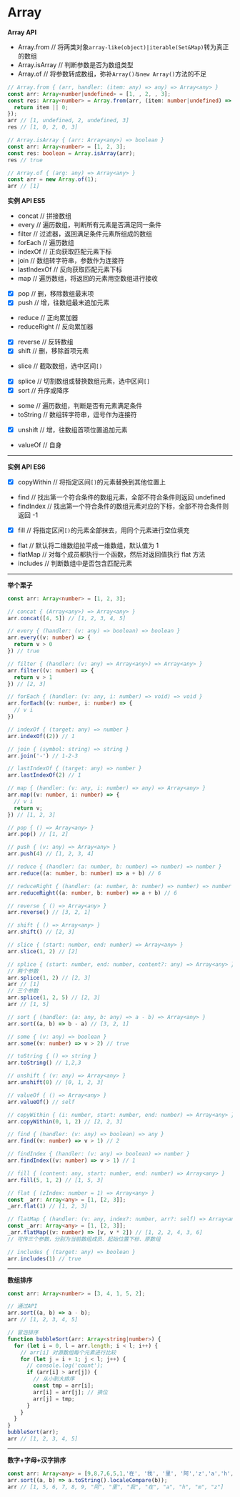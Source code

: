 # Array

**Array API**

- Array.from // 将两类对象`array-like(object)|iterable(Set&Map)`转为真正的数组
- Array.isArray // 判断参数是否为数组类型
- Array.of // 将参数转成数组，弥补`Array()与new Array()`方法的不足

```ts
// Array.from { (arr, handler: (item: any) => any) => Array<any> }
const arr: Array<number|undefined> = [1, , 2, , 3];
const res: Array<number> = Array.from(arr, (item: number|undefined) => {
  return item || 0;
});
arr // [1, undefined, 2, undefined, 3]
res // [1, 0, 2, 0, 3]

// Array.isArray { (arr: Array<any>) => boolean }
const arr: Array<number> = [1, 2, 3];
const res: boolean = Array.isArray(arr);
res // true

// Array.of { (arg: any) => Array<any> }
const arr = new Array.of(1);
arr // [1]
```

**实例 API ES5**

- concat // 拼接数组
- every // 遍历数组，判断所有元素是否满足同一条件
- filter // 过滤器，返回满足条件元素所组成的数组
- forEach // 遍历数组
- indexOf // 正向获取匹配元素下标
- join // 数组转字符串，参数作为连接符
- lastIndexOf // 反向获取匹配元素下标
- map // 遍历数组，将返回的元素用空数组进行接收
- [x] pop // 删，移除数组最末项
- [x] push // 增，往数组最末追加元素
- reduce // 正向累加器
- reduceRight // 反向累加器
- [x] reverse // 反转数组
- [x] shift // 删，移除首项元素
- slice // 截取数组，选中区间`[)`
- [x] splice // 切割数组或替换数组元素，选中区间`[]`
- [x] sort // 升序或降序
- some // 遍历数组，判断是否有元素满足条件
- toString // 数组转字符串，逗号作为连接符
- [x] unshift // 增，往数组首项位置追加元素
- valueOf // 自身

---

**实例 API ES6**

- [x] copyWithin // 将指定区间`[)`的元素替换到其他位置上
- find // 找出第一个符合条件的数组元素，全部不符合条件则返回 undefined
- findIndex // 找出第一个符合条件的数组元素对应的下标，全部不符合条件则返回 -1
- [x] fill // 将指定区间`[)`的元素全部抹去，用同个元素进行空位填充
- flat // 默认将二维数组拉平成一维数组，默认值为 1
- flatMap // 对每个成员都执行一个函数，然后对返回值执行 flat 方法
- includes // 判断数组中是否包含匹配元素

---

**举个栗子**

```ts
const arr: Array<number> = [1, 2, 3];

// concat { (Array<any>) => Array<any> }
arr.concat([4, 5]) // [1, 2, 3, 4, 5]

// every { (handler: (v: any) => boolean) => boolean }
arr.every((v: number) => {
  return v > 0
}) // true

// filter { (handler: (v: any) => Array<any>) => Array<any> }
arr.filter((v: number) => {
  return v > 1
}) // [2, 3]

// forEach { (handler: (v: any, i: number) => void) => void }
arr.forEach((v: number, i: number) => {
  // v i
})

// indexOf { (target: any) => number }
arr.indexOf((2)) // 1

// join { (symbol: string) => string }
arr.join('-') // 1-2-3

// lastIndexOf { (target: any) => number }
arr.lastIndexOf(2) // 1

// map { (handler: (v: any, i: number) => any) => Array<any> }
arr.map((v: number, i: number) => {
  // v i
  return v;
}) // [1, 2, 3]

// pop { () => Array<any> }
arr.pop() // [1, 2]

// push { (v: any) => Array<any> }
arr.push(4) // [1, 2, 3, 4]

// reduce { (handler: (a: number, b: number) => number) => number }
arr.reduce((a: number, b: number) => a + b) // 6

// reduceRight { (handler: (a: number, b: number) => number) => number }
arr.reduceRight((a: number, b: number) => a + b) // 6

// reverse { () => Array<any> }
arr.reverse() // [3, 2, 1]

// shift { () => Array<any> }
arr.shift() // [2, 3]

// slice { (start: number, end: number) => Array<any> }
arr.slice(1, 2) // [2]

// splice { (start: number, end: number, content?: any) => Array<any> }
// 两个参数
arr.splice(1, 2) // [2, 3]
arr // [1]
// 三个参数
arr.splice(1, 2, 5) // [2, 3]
arr // [1, 5]

// sort { (handler: (a: any, b: any) => a - b) => Array<any> }
arr.sort((a, b) => b - a) // [3, 2, 1]

// some { (v: any) => boolean }
arr.some((v: number) => v > 2) // true

// toString { () => string }
arr.toString() // 1,2,3

// unshift { (v: any) => Array<any> }
arr.unshift(0) // [0, 1, 2, 3]

// valueOf { () => Array<any> }
arr.valueOf() // self

// copyWithin { (i: number, start: number, end: number) => Array<any> }
arr.copyWithin(0, 1, 2) // [2, 2, 3]

// find { (handler: (v: any) => boolean) => any }
arr.find((v: number) => v > 1) // 2

// findIndex { (handler: (v: any) => boolean) => number }
arr.findIndex((v: number) => v > 1) // 1

// fill { (content: any, start: number, end: number) => Array<any> }
arr.fill(5, 1, 2) // [1, 5, 3]

// flat { (zIndex: number = 1) => Array<any> }
const _arr: Array<any> = [1, [2, 3]];
_arr.flat(1) // [1, 2, 3]

// flatMap { (handler: (v: any, index?: number, arr?: self) => Array<any>) => Array<any> }
const _arr: Array<any> = [1, [2, 3]];
_arr.flatMap((v: number) => [v, v * 2]) // [1, 2, 2, 4, 3, 6]
// 可传三个参数，分别为当前数组成员、起始位置下标、原数组

// includes { (target: any) => boolean }
arr.includes(1) // true
```

---

**数组排序**

```ts
const arr: Array<number> = [3, 4, 1, 5, 2];

// 通过API
arr.sort((a, b) => a - b);
arr // [1, 2, 3, 4, 5]

// 冒泡排序
function bubbleSort(arr: Array<string|number>) {
  for (let i = 0, l = arr.length; i < l; i++) {
    // arr[i] 对源数组每个元素进行比较
    for (let j = i + 1; j < l; j++) {
      // console.log('count');
      if (arr[i] > arr[j]) {
        // 从小到大排序
        const tmp = arr[i];
        arr[i] = arr[j]; // 换位
        arr[j] = tmp;
      }
    }
  }
}
bubbleSort(arr);
arr // [1, 2, 3, 4, 5]
```

---

**数字+字母+汉字排序**

```ts
const arr: Array<any> = [9,8,7,6,5,1,'在', '我', '里', '阿','z','a','h','m'];
arr.sort((a, b) => a.toString().localeCompare(b));
arr // [1, 5, 6, 7, 8, 9, "阿", "里", "我", "在", "a", "h", "m", "z"]
```
